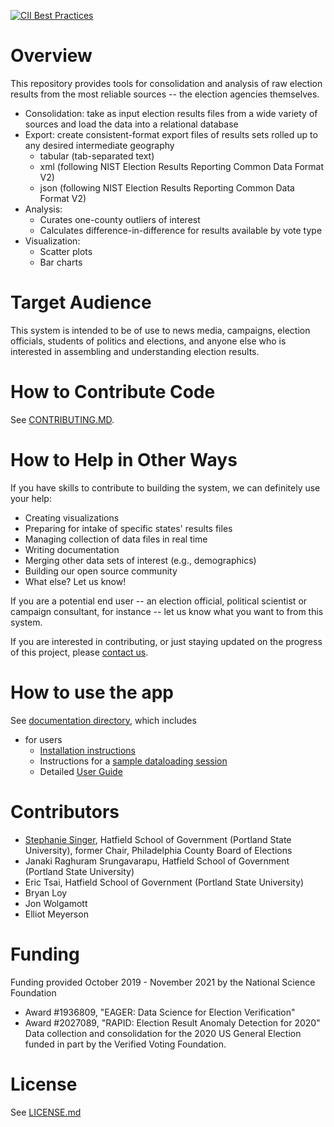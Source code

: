 [![CII Best Practices](https://bestpractices.coreinfrastructure.org/projects/4078/badge)](https://bestpractices.coreinfrastructure.org/projects/4078)


# Overview
This repository provides tools for consolidation and analysis of raw election results from the most reliable sources -- the election agencies themselves. 
 * Consolidation: take as input election results files from a wide variety of sources and load the data into a relational database
 * Export: create consistent-format export files of results sets rolled up to any desired intermediate geography
   * tabular (tab-separated text)
   * xml (following NIST Election Results Reporting Common Data Format V2)
   * json (following NIST Election Results Reporting Common Data Format V2)
 * Analysis: 
   * Curates one-county outliers of interest
   * Calculates difference-in-difference for results available by vote type
 * Visualization: 
   * Scatter plots
   * Bar charts

# Target Audience
This system is intended to be of use to news media, campaigns, election officials, students of politics and elections, and anyone else who is interested in assembling and understanding election results.

# How to Contribute Code
See [CONTRIBUTING.MD](CONTRIBUTING.md).

# How to Help in Other Ways
If you have skills to contribute to building the system, we can definitely use your help:
 * Creating visualizations
 * Preparing for intake of specific states' results files
 * Managing collection of data files in real time
 * Writing documentation
 * Merging other data sets of interest (e.g., demographics)
 * Building our open source community
 * What else? Let us know!
 
If you are a potential end user -- an election official, political scientist or campaign consultant, for instance -- let us know what you want to from this system.
 
If you are interested in contributing, or just staying updated on the progress of this project, please [contact us](CONTACT_US.md).

# How to use the app
See [documentation directory](docs), which includes
 * for users
   * [Installation instructions](docs/Installation.md)
   * Instructions for a [sample dataloading session](docs/Sample_Session.md)
   * Detailed [User Guide](docs/User_Guide.md)
 
# Contributors
 * [Stephanie Singer](http://campaignscientific.com/), Hatfield School of Government (Portland State University), former Chair, Philadelphia County Board of Elections
 * Janaki Raghuram Srungavarapu, Hatfield School of Government (Portland State University)
 * Eric Tsai, Hatfield School of Government (Portland State University)
 * Bryan Loy
 * Jon Wolgamott
 * Elliot Meyerson

# Funding
Funding provided October 2019 - November 2021 by the National Science Foundation
 * Award #1936809, "EAGER: Data Science for Election Verification" 
 * Award #2027089, "RAPID: Election Result Anomaly Detection for 2020"
Data collection and consolidation for the 2020 US General Election funded in part by the Verified Voting Foundation.

# License
See [LICENSE.md](./LICENSE.md)

